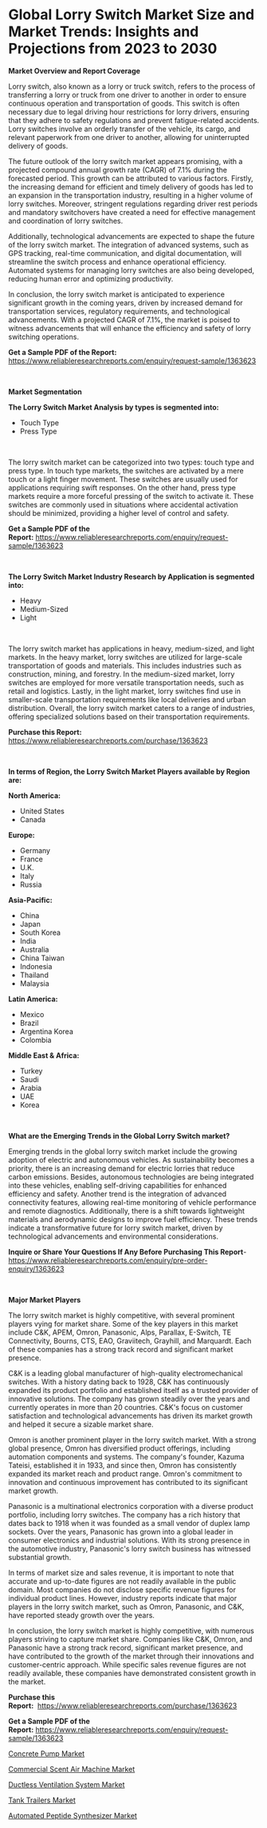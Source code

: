 <p><h1>Global Lorry Switch Market Size and Market Trends: Insights and Projections from 2023 to 2030</h1></p><p><strong>Market Overview and Report Coverage</strong></p>
<p><p>Lorry switch, also known as a lorry or truck switch, refers to the process of transferring a lorry or truck from one driver to another in order to ensure continuous operation and transportation of goods. This switch is often necessary due to legal driving hour restrictions for lorry drivers, ensuring that they adhere to safety regulations and prevent fatigue-related accidents. Lorry switches involve an orderly transfer of the vehicle, its cargo, and relevant paperwork from one driver to another, allowing for uninterrupted delivery of goods.</p><p>The future outlook of the lorry switch market appears promising, with a projected compound annual growth rate (CAGR) of 7.1% during the forecasted period. This growth can be attributed to various factors. Firstly, the increasing demand for efficient and timely delivery of goods has led to an expansion in the transportation industry, resulting in a higher volume of lorry switches. Moreover, stringent regulations regarding driver rest periods and mandatory switchovers have created a need for effective management and coordination of lorry switches.</p><p>Additionally, technological advancements are expected to shape the future of the lorry switch market. The integration of advanced systems, such as GPS tracking, real-time communication, and digital documentation, will streamline the switch process and enhance operational efficiency. Automated systems for managing lorry switches are also being developed, reducing human error and optimizing productivity.</p><p>In conclusion, the lorry switch market is anticipated to experience significant growth in the coming years, driven by increased demand for transportation services, regulatory requirements, and technological advancements. With a projected CAGR of 7.1%, the market is poised to witness advancements that will enhance the efficiency and safety of lorry switching operations.</p></p>
<p><strong>Get a Sample PDF of the Report:</strong> <a href="https://www.reliableresearchreports.com/enquiry/request-sample/1363623">https://www.reliableresearchreports.com/enquiry/request-sample/1363623</a></p>
<p>&nbsp;</p>
<p><strong>Market Segmentation</strong></p>
<p><strong>The Lorry Switch Market Analysis by types is segmented into:</strong></p>
<p><ul><li>Touch Type</li><li>Press Type</li></ul></p>
<p>&nbsp;</p>
<p><p>The lorry switch market can be categorized into two types: touch type and press type. In touch type markets, the switches are activated by a mere touch or a light finger movement. These switches are usually used for applications requiring swift responses. On the other hand, press type markets require a more forceful pressing of the switch to activate it. These switches are commonly used in situations where accidental activation should be minimized, providing a higher level of control and safety.</p></p>
<p><strong>Get a Sample PDF of the Report:</strong>&nbsp;<a href="https://www.reliableresearchreports.com/enquiry/request-sample/1363623">https://www.reliableresearchreports.com/enquiry/request-sample/1363623</a></p>
<p>&nbsp;</p>
<p><strong>The Lorry Switch Market Industry Research by Application is segmented into:</strong></p>
<p><ul><li>Heavy</li><li>Medium-Sized</li><li>Light</li></ul></p>
<p>&nbsp;</p>
<p><p>The lorry switch market has applications in heavy, medium-sized, and light markets. In the heavy market, lorry switches are utilized for large-scale transportation of goods and materials. This includes industries such as construction, mining, and forestry. In the medium-sized market, lorry switches are employed for more versatile transportation needs, such as retail and logistics. Lastly, in the light market, lorry switches find use in smaller-scale transportation requirements like local deliveries and urban distribution. Overall, the lorry switch market caters to a range of industries, offering specialized solutions based on their transportation requirements.</p></p>
<p><strong>Purchase this Report:</strong>&nbsp; <a href="https://www.reliableresearchreports.com/purchase/1363623">https://www.reliableresearchreports.com/purchase/1363623</a></p>
<p>&nbsp;</p>
<p><strong>In terms of Region, the Lorry Switch Market Players available by Region are:</strong></p>
<p>
    <p> <strong> North America: </strong>
        <ul>
            <li>United States</li>
            <li>Canada</li>
        </ul>
        </p> 
    <p> <strong> Europe: </strong>
        <ul>
            <li>Germany</li>
            <li>France</li>
            <li>U.K.</li>
            <li>Italy</li>
            <li>Russia</li>
        </ul>
        </p> 
    <p> <strong> Asia-Pacific: </strong>
        <ul>
            <li>China</li>
            <li>Japan</li>
            <li>South Korea</li>
            <li>India</li>
            <li>Australia</li>
            <li>China Taiwan</li>
            <li>Indonesia</li>
            <li>Thailand</li>
            <li>Malaysia</li>
        </ul>
        </p> 
    <p> <strong> Latin America: </strong>
        <ul>
            <li>Mexico</li>
            <li>Brazil</li>
            <li>Argentina Korea</li>
            <li>Colombia</li>
        </ul>
        </p> 
    <p> <strong> Middle East & Africa: </strong>
        <ul>
            <li>Turkey</li>
            <li>Saudi</li>
            <li>Arabia</li>
            <li>UAE</li>
            <li>Korea</li>
        </ul>
    </p>
    </p>
<p>&nbsp;</p>
<p><strong>What are the Emerging Trends in the Global Lorry Switch market?</strong></p>
<p><p>Emerging trends in the global lorry switch market include the growing adoption of electric and autonomous vehicles. As sustainability becomes a priority, there is an increasing demand for electric lorries that reduce carbon emissions. Besides, autonomous technologies are being integrated into these vehicles, enabling self-driving capabilities for enhanced efficiency and safety. Another trend is the integration of advanced connectivity features, allowing real-time monitoring of vehicle performance and remote diagnostics. Additionally, there is a shift towards lightweight materials and aerodynamic designs to improve fuel efficiency. These trends indicate a transformative future for lorry switch market, driven by technological advancements and environmental considerations.</p></p>
<p><strong>Inquire or Share Your Questions If Any Before Purchasing This Report</strong>- <a href="https://www.reliableresearchreports.com/enquiry/pre-order-enquiry/1363623">https://www.reliableresearchreports.com/enquiry/pre-order-enquiry/1363623</a></p>
<p>&nbsp;</p>
<p><strong>Major Market Players</strong></p>
<p><p>The lorry switch market is highly competitive, with several prominent players vying for market share. Some of the key players in this market include C&K, APEM, Omron, Panasonic, Alps, Parallax, E-Switch, TE Connectivity, Bourns, CTS, EAO, Graviitech, Grayhill, and Marquardt. Each of these companies has a strong track record and significant market presence.</p><p>C&K is a leading global manufacturer of high-quality electromechanical switches. With a history dating back to 1928, C&K has continuously expanded its product portfolio and established itself as a trusted provider of innovative solutions. The company has grown steadily over the years and currently operates in more than 20 countries. C&K's focus on customer satisfaction and technological advancements has driven its market growth and helped it secure a sizable market share.</p><p>Omron is another prominent player in the lorry switch market. With a strong global presence, Omron has diversified product offerings, including automation components and systems. The company's founder, Kazuma Tateisi, established it in 1933, and since then, Omron has consistently expanded its market reach and product range. Omron's commitment to innovation and continuous improvement has contributed to its significant market growth.</p><p>Panasonic is a multinational electronics corporation with a diverse product portfolio, including lorry switches. The company has a rich history that dates back to 1918 when it was founded as a small vendor of duplex lamp sockets. Over the years, Panasonic has grown into a global leader in consumer electronics and industrial solutions. With its strong presence in the automotive industry, Panasonic's lorry switch business has witnessed substantial growth.</p><p>In terms of market size and sales revenue, it is important to note that accurate and up-to-date figures are not readily available in the public domain. Most companies do not disclose specific revenue figures for individual product lines. However, industry reports indicate that major players in the lorry switch market, such as Omron, Panasonic, and C&K, have reported steady growth over the years.</p><p>In conclusion, the lorry switch market is highly competitive, with numerous players striving to capture market share. Companies like C&K, Omron, and Panasonic have a strong track record, significant market presence, and have contributed to the growth of the market through their innovations and customer-centric approach. While specific sales revenue figures are not readily available, these companies have demonstrated consistent growth in the market.</p></p>
<p><strong>Purchase this Report:</strong>&nbsp;&nbsp;<a href="https://www.reliableresearchreports.com/purchase/1363623">https://www.reliableresearchreports.com/purchase/1363623</a></p>
<p></p>
<p><strong>Get a Sample PDF of the Report:</strong>&nbsp;<a href="https://www.reliableresearchreports.com/enquiry/request-sample/1363623">https://www.reliableresearchreports.com/enquiry/request-sample/1363623</a></p>
<p><p><a href="https://medium.com/@jailynpurdy1934/concrete-pump-market-size-cagr-trends-2024-2030-bb65211fb978">Concrete Pump Market</a></p><p><a href="https://www.linkedin.com/pulse/commercial-scent-air-machine-market-challenges-opportunities-4sx4e/">Commercial Scent Air Machine Market</a></p><p><a href="https://www.linkedin.com/pulse/ductless-ventilation-system-market-research-report-provides-thorough-smgwe/">Ductless Ventilation System Market</a></p><p><a href="https://medium.com/@germanbraun1929/tank-trailers-market-size-reveals-the-best-marketing-channels-in-global-industry-ecdf3b1b8a51">Tank Trailers Market</a></p><p><a href="https://www.linkedin.com/pulse/automated-peptide-synthesizer-market-research-report-provides-gegwe/">Automated Peptide Synthesizer Market</a></p></p>